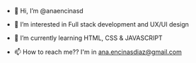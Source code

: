 - 👋 Hi, I’m @anaencinasd

- 👀 I’m interested in Full stack development and UX/UI design

- 🌱 I’m currently learning HTML, CSS & JAVASCRIPT

- 📫 How to reach me?? I'm in ana.encinasdiaz@gmail.com

